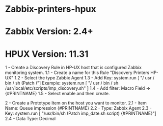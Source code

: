 # Zabbix-printers-hpux
# Zabbix Version: 2.4+
# HPUX Version: 11.31

1 - Create a Discovery Rule in HP-UX host that is configured Zabbix monitoring system.
1.1 - Create a name for this Rule "Discovery Printers HP-UX"
1.2 - Select the type Zabbix Agent
1.3 - Add Key: system.run [ "/ usr / bin / sh (Patch )"] Example: system.run [ "/ usr / bin / sh /usr/local/etc/scripts/imp_discovery.sh" ]
1.4 - Add filter: Macro Field -> {#PRINTNAME}
1.5 - Select enable and then create.

2 - Create a Prototype Item on the host you want to monitor.
2.1 - Item Name: Queue impression {#PRINTNAME}
2.2 - Type: Zabbix Agent
2.3 - Key: system.run [ "/usr/bin/sh (Patch imp_date.sh script) {#PRINTNAME}"]
2.4 - Data Type: Decimal
